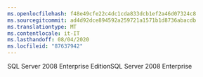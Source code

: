 ```yaml
---
ms.openlocfilehash: f48e49cfe22c4dc1cda833dcb1ef2a46d07324c8
ms.sourcegitcommit: ad4d92dce894592a259721a1571b1d8736abacdb
ms.translationtype: MT
ms.contentlocale: it-IT
ms.lasthandoff: 08/04/2020
ms.locfileid: "87637942"
---
```

 <span data-ttu-id="f7c0b-101">SQL Server 2008 Enterprise Edition</span><span class="sxs-lookup"><span data-stu-id="f7c0b-101">SQL Server 2008 Enterprise</span></span> 